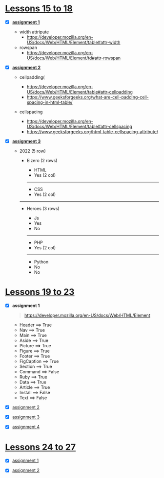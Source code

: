 # [Lessons 15 to 18](https://elzero.org/html-assignments-lesson-from-15-to-18/)

- [x] [**assignment 1**](./Lessons15to18/assignment1.html) 

    * width attripute
        * https://developer.mozilla.org/en-US/docs/Web/HTML/Element/table#attr-width
    * rowspan
        * https://developer.mozilla.org/en-US/docs/Web/HTML/Element/td#attr-rowspan

- [x] [**assignment 2**](./Lessons15to18/assignment2.html)

    * cellpadding(
        * https://developer.mozilla.org/en-US/docs/Web/HTML/Element/table#attr-cellpadding
        * https://www.geeksforgeeks.org/what-are-cell-padding-cell-spacing-in-html-table/

    * cellspacing
        * https://developer.mozilla.org/en-US/docs/Web/HTML/Element/table#attr-cellspacing
        * https://www.geeksforgeeks.org/html-table-cellspacing-attribute/

- [x] [**assignment 3**](./Lessons15to18/assignment3.html)

    * 2022 (5 row)
        * Elzero (2 rows)
            * HTML
            * Yes (2 col)
            
            <hr>

            * CSS
            * Yes (2 col)

        <hr>

        * Heroes (3 rows)
            * Js
            * Yes
            * No

            <hr>

            * PHP
            * Yes (2 col)

            <hr>

            * Python
            * No
            * No

# [Lessons 19 to 23](https://elzero.org/html-assignments-lesson-from-19-to-23/)

- [x] **assignment 1**

    > https://developer.mozilla.org/en-US/docs/Web/HTML/Element

    * Header ==> True
    * Nav ==> True
    * Main ==> True
    * Aside ==> True
    * Picture ==> True
    * Figure ==> True
    * Footer ==> True
    * FigCaption ==> True
    * Section ==> True
    * Command ==> False
    * Ruby ==> True
    * Data ==> True
    * Article ==> True
    * Install ==> False
    * Text ==> False

- [x] [assignment 2](./Lessons19to23/assignment2.html)

- [x] [assignment 3](./Lessons19to23/assignment3.html)

- [x] [assignment 4](./Lessons19to23/assignment4.html)

# [Lessons 24 to 27](https://elzero.org/html-assignments-lesson-from-24-to-27/)

- [x] [assignment 1](./Lessons24to27/assignment1.html)

- [x] [assignment 2](./Lessons24to27/assignment2.html)